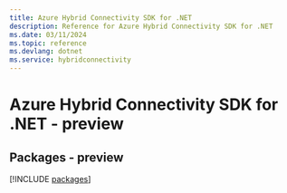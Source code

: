 ```yaml
---
title: Azure Hybrid Connectivity SDK for .NET
description: Reference for Azure Hybrid Connectivity SDK for .NET
ms.date: 03/11/2024
ms.topic: reference
ms.devlang: dotnet
ms.service: hybridconnectivity
---
```

# Azure Hybrid Connectivity SDK for .NET - preview
## Packages - preview
[!INCLUDE [packages](hybrid-connectivity-index.md)]
